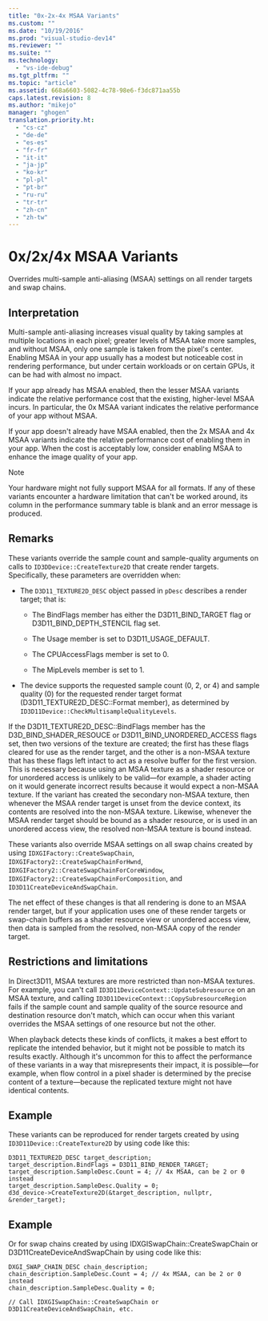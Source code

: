 ```yaml
---
title: "0x-2x-4x MSAA Variants"
ms.custom: ""
ms.date: "10/19/2016"
ms.prod: "visual-studio-dev14"
ms.reviewer: ""
ms.suite: ""
ms.technology: 
  - "vs-ide-debug"
ms.tgt_pltfrm: ""
ms.topic: "article"
ms.assetid: 668a6603-5082-4c78-98e6-f3dc871aa55b
caps.latest.revision: 8
ms.author: "mikejo"
manager: "ghogen"
translation.priority.ht: 
  - "cs-cz"
  - "de-de"
  - "es-es"
  - "fr-fr"
  - "it-it"
  - "ja-jp"
  - "ko-kr"
  - "pl-pl"
  - "pt-br"
  - "ru-ru"
  - "tr-tr"
  - "zh-cn"
  - "zh-tw"
---
```

# 0x/2x/4x MSAA Variants
Overrides multi-sample anti-aliasing (MSAA) settings on all render targets and swap chains.  
  
## Interpretation  
 Multi-sample anti-aliasing increases visual quality by taking samples at multiple locations in each pixel; greater levels of MSAA take more samples, and without MSAA, only one sample is taken from the pixel's center. Enabling MSAA in your app usually has a modest but noticeable cost in rendering performance, but under certain workloads or on certain GPUs, it can be had with almost no impact.  
  
 If your app already has MSAA enabled, then the lesser MSAA variants indicate the relative performance cost that the existing, higher-level MSAA incurs. In particular, the 0x MSAA variant indicates the relative performance of your app without MSAA.  
  
 If your app doesn't already have MSAA enabled, then the 2x MSAA and 4x MSAA variants indicate the relative performance cost of enabling them in your app. When the cost is acceptably low, consider enabling MSAA to enhance the image quality of your app.  
  
> [!NOTE]
>  Your hardware might not fully support MSAA for all formats. If any of these variants encounter a hardware limitation that can't be worked around, its column in the performance summary table is blank and an error message is produced.  
  
## Remarks  
 These variants override the sample count and sample-quality arguments on calls to `ID3DDevice::CreateTexture2D` that create render targets. Specifically, these parameters are overridden when:  
  
-   The `D3D11_TEXTURE2D_DESC` object passed in `pDesc` describes a render target; that is:  
  
    -   The BindFlags member has either the D3D11_BIND_TARGET flag or D3D11_BIND_DEPTH_STENCIL flag set.  
  
    -   The Usage member is set to D3D11_USAGE_DEFAULT.  
  
    -   The CPUAccessFlags member is set to 0.  
  
    -   The MipLevels member is set to 1.  
  
-   The device supports the requested sample count (0, 2, or 4) and sample quality (0) for the requested render target format (D3D11_TEXTURE2D_DESC::Format member), as determined by `ID3D11Device::CheckMultisampleQualityLevels`.  
  
 If the D3D11_TEXTURE2D_DESC::BindFlags member has the D3D_BIND_SHADER_RESOUCE or D3D11_BIND_UNORDERED_ACCESS flags set, then two versions of the texture are created; the first has these flags cleared for use as the render target, and the other is a non-MSAA texture that has these flags left intact to act as a resolve buffer for the first version. This is necessary because using an MSAA texture as a shader resource or for unordered access is unlikely to be valid—for example, a shader acting on it would generate incorrect results because it would expect a non-MSAA texture. If the variant has created the secondary non-MSAA texture, then whenever the MSAA render target is unset from the device context, its contents are resolved into the non-MSAA texture. Likewise, whenever the MSAA render target should be bound as a shader resource, or is used in an unordered access view, the resolved non-MSAA texture is bound instead.  
  
 These variants also override MSAA settings on all swap chains created by using `IDXGIFactory::CreateSwapChain`, `IDXGIFactory2::CreateSwapChainForHwnd`, `IDXGIFactory2::CreateSwapChainForCoreWindow`, `IDXGIFactory2::CreateSwapChainForComposition`, and `ID3D11CreateDeviceAndSwapChain`.  
  
 The net effect of these changes is that all rendering is done to an MSAA render target, but if your application uses one of these render targets or swap-chain buffers as a shader resource view or unordered access view, then data is sampled from the resolved, non-MSAA copy of the render target.  
  
## Restrictions and limitations  
 In Direct3D11, MSAA textures are more restricted than non-MSAA textures. For example, you can't call `ID3D11DeviceContext::UpdateSubresource` on an MSAA texture, and calling `ID3D11DeviceContext::CopySubresourceRegion` fails if the sample count and sample quality of the source resource and destination resource don't match, which can occur when this variant overrides the MSAA settings of one resource but not the other.  
  
 When playback detects these kinds of conflicts, it makes a best effort to replicate the intended behavior, but it might not be possible to match its results exactly. Although it's uncommon for this to affect the performance of these variants in a way that misrepresents their impact, it is possible—for example, when flow control in a pixel shader is determined by the precise content of a texture—because the replicated texture might not have identical contents.  
  
## Example  
 These variants can be reproduced for render targets created by using `ID3D11Device::CreateTexture2D` by using code like this:  
  
```  
D3D11_TEXTURE2D_DESC target_description;  
target_description.BindFlags = D3D11_BIND_RENDER_TARGET;  
target_description.SampleDesc.Count = 4; // 4x MSAA, can be 2 or 0 instead  
target_description.SampleDesc.Quality = 0;  
d3d_device->CreateTexture2D(&target_description, nullptr, &render_target);  
```  
  
## Example  
 Or for swap chains created by using IDXGISwapChain::CreateSwapChain or D3D11CreateDeviceAndSwapChain by using code like this:  
  
```  
DXGI_SWAP_CHAIN_DESC chain_description;  
chain_description.SampleDesc.Count = 4; // 4x MSAA, can be 2 or 0 instead  
chain_description.SampleDesc.Quality = 0;  
  
// Call IDXGISwapChain::CreateSwapChain or D3D11CreateDeviceAndSwapChain, etc.  
```
